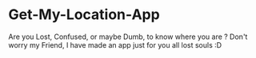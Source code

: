 # Get-My-Location-App
Are you Lost, Confused, or maybe Dumb, to know where you are ? Don't worry my Friend, I have made an app just for you all lost souls :D
